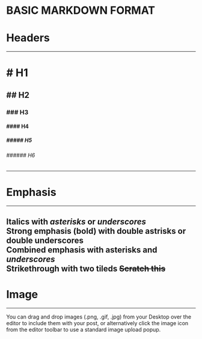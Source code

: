 BASIC MARKDOWN FORMAT
=====  
# Headers
-----  
# # H1  
## ## H2  
### ### H3  
#### #### H4  
#####  ##### H5  
######  ###### H6  
---  
# Emphasis
-----
Italics with *asterisks* or _underscores_  
Strong emphasis (bold) with **double astrisks** or __double underscores__  
Combined emphasis with **asterisks and _underscores_**  
Strikethrough with two tileds ~~Scratch this~~  
---    
# Image  
-----
You can drag and drop images (.png, .gif, .jpg) from your Desktop over the editor to include them with your post, or alternatively click the image icon from the editor toolbar to use a standard image upload popup.  
  
